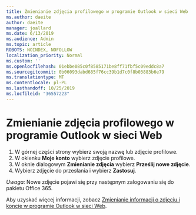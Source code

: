 ```yaml
---
title: Zmienianie zdjęcia profilowego w programie Outlook w sieci Web
ms.author: daeite
author: daeite
manager: joallard
ms.date: 6/13/2019
ms.audience: Admin
ms.topic: article
ROBOTS: NOINDEX, NOFOLLOW
localization_priority: Normal
ms.custom: ''
ms.openlocfilehash: 01ebbe085c0f8585171be8ff71fbf5c09eddc8a7
ms.sourcegitcommit: 0b06093dabd685f76cc39b1d7c0f8b03883b6e79
ms.translationtype: MT
ms.contentlocale: pl-PL
ms.lasthandoff: 10/25/2019
ms.locfileid: "36557223"
---
```

# <a name="change-your-profile-picture-in-outlook-on-the-web"></a>Zmienianie zdjęcia profilowego w programie Outlook w sieci Web

1. W górnej części strony wybierz swoją nazwę lub zdjęcie profilowe.
1. W okienku **Moje konto** wybierz zdjęcie profilowe.
1. W oknie dialogowym **Zmienianie zdjęcia** wybierz **Prześlij nowe zdjęcie**.
1. Wybierz zdjęcie do przesłania i wybierz **Zastosuj**.

*Uwaga:* Nowe zdjęcie pojawi się przy następnym zalogowaniu się do pakietu Office 365.

Aby uzyskać więcej informacji, zobacz [Zmienianie informacji o zdjęciu i koncie w programie Outlook w sieci Web](https://support.office.com/article/b2dbb289-851d-4bed-93c3-3e136f5659ec).